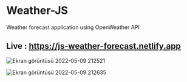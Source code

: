 # Weather-JS
 Weather forecast application using OpenWeather API


## Live : https://js-weather-forecast.netlify.app


![Ekran görüntüsü 2022-05-09 212521](https://user-images.githubusercontent.com/72731296/167473513-75069641-f21b-4880-9a3c-8e5bb5eca9c7.png)


![Ekran görüntüsü 2022-05-09 212635](https://user-images.githubusercontent.com/72731296/167473545-a4bef276-6408-45cc-b150-ccb4757c07f9.png)
